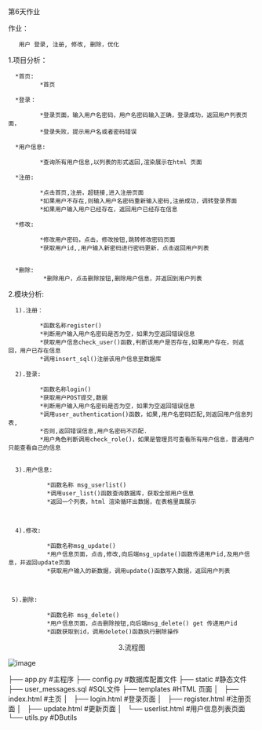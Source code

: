 第6天作业

作业：

       用户 登录, 注册, 修改, 删除，优化

1.项目分析：

      *首页: 
	         *首页
	  
	  *登录：
	  
	         *登录页面，输入用户名密码，用户名密码输入正确，登录成功，返回用户列表页面，
	         *登录失败，提示用户名或者密码错误
			 
	  *用户信息:
	          
	         *查询所有用户信息,以列表的形式返回,渲染展示在html 页面			  
			 
	  *注册: 
	  
	         *点击首页,注册，超链接,进入注册页面
	         *如果用户不存在,则输入用户名密码重新输入密码,注册成功，调转登录界面
	         *如果用户输入用户已经存在，返回用户已经存在信息
			 
      *修改: 
	  
	         *修改用户密码，点击，修改按钮,跳转修改密码页面
	         *获取用户id,,用户输入新密码进行密码更新，点击返回用户列表

			 
	  *删除: 
	          *删除用户，点击删除按钮,删除用户信息，并返回到用户列表
	  
2.模块分析:

      1).注册：	  
	  
             *函数名称register()
             *判断用户输入用户名密码是否为空，如果为空返回错误信息
             *获取用户信息check_user()函数,判断该用户是否存在,如果用户存在，则返回，用户已存在信息
			 *调用insert_sql()注册该用户信息至数据库
	         
      2).登录:  
	  
	         *函数名称login()
	         *获取用户POST提交,数据
			 *判断用户输入用户名密码是否为空，如果为空返回错误信息
	         *调用user_authentication()函数，如果,用户名密码匹配,则返回用户信息列表,
	         *否则,返回错误信息,用户名密码不匹配.
			 *用户角色判断调用check_role()，如果是管理员可查看所有用户信息，普通用户只能查看自己的信息
	      
	 
      3).用户信息:
	  
               *函数名称 msg_userlist()
	           *调用user_list()函数查询数据库，获取全部用户信息
	           *返回一个列表，html 渲染循环出数据，在表格里面展示
  	 

	 
	  4).修改:     
	  
               *函数名称msg_update()
               *用户信息页面，点击,修改,向后端msg_update()函数传递用户id,及用户信息，并返回update页面
               *获取用户输入的新数据，调用update()函数写入数据，返回用户列表
			   
	        
	 
	 5).删除:
	 
               *函数名称 msg_delete()
               *用户信息页面，点击删除按钮,向后端msg_delete() get 传递用户id
               *函数获取到id，调用delete()函数执行删除操作
	 
<center>3.流程图</center > 

![image](https://github.com/1032231418/python/blob/master/day5/liucheng.png)


├── app.py            #主程序
├── config.py         #数据库配置文件
├── static            #静态文件
├── user_messages.sql #SQL文件
├── templates         #HTML 页面
│   ├── index.html    #主页
│   ├── login.html    #登录页面
│   ├── register.html #注册页面
│   ├── update.html   #更新页面
│   └── userlist.html #用户信息列表页面
└── utils.py          #DButils





